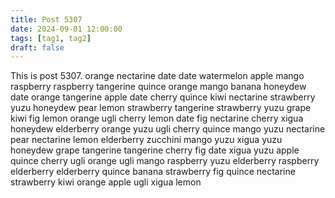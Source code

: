 ```yaml
---
title: Post 5307
date: 2024-09-01 12:00:00
tags: [tag1, tag2]
draft: false
---
```

This is post 5307.
orange
nectarine
date
date
watermelon
apple
mango
raspberry
raspberry
tangerine
quince
orange
mango
banana
honeydew
date
orange
tangerine
apple
date
cherry
quince
kiwi
nectarine
strawberry
yuzu
honeydew
pear
lemon
strawberry
tangerine
strawberry
yuzu
grape
kiwi
fig
lemon
orange
ugli
cherry
lemon
date
fig
nectarine
cherry
xigua
honeydew
elderberry
orange
yuzu
ugli
cherry
quince
mango
yuzu
nectarine
pear
nectarine
lemon
elderberry
zucchini
mango
yuzu
xigua
yuzu
honeydew
grape
tangerine
tangerine
cherry
fig
date
xigua
yuzu
apple
quince
cherry
ugli
orange
ugli
mango
raspberry
yuzu
elderberry
raspberry
elderberry
elderberry
quince
banana
strawberry
fig
quince
nectarine
strawberry
kiwi
orange
apple
ugli
xigua
lemon
